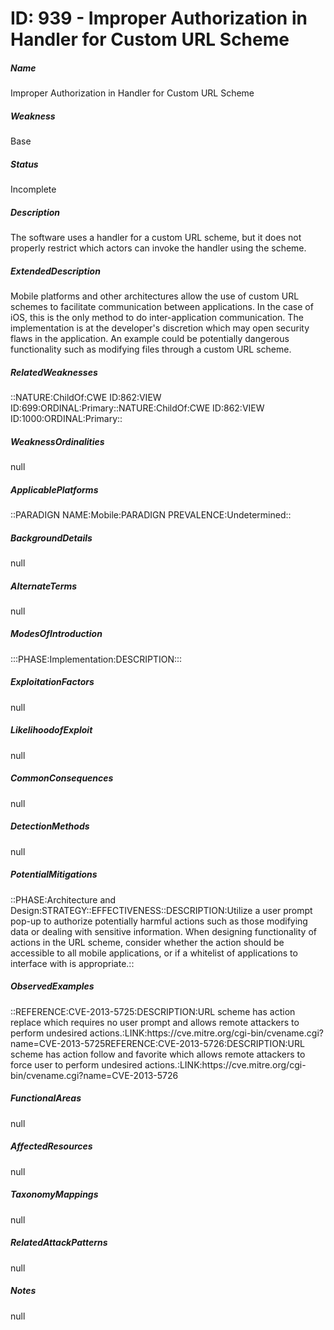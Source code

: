 # ID: 939 - Improper Authorization in Handler for Custom URL Scheme
<h5>Name</h5>Improper Authorization in Handler for Custom URL Scheme
<h5>Weakness</h5>Base
<h5>Status</h5>Incomplete
<h5>Description</h5>The software uses a handler for a custom URL scheme, but it does not properly restrict which actors can invoke the handler using the scheme.
<h5>ExtendedDescription</h5>Mobile platforms and other architectures allow the use of custom URL schemes to facilitate communication between applications. In the case of iOS, this is the only method to do inter-application communication. The implementation is at the developer's discretion which may open security flaws in the application. An example could be potentially dangerous functionality such as modifying files through a custom URL scheme.
<h5>RelatedWeaknesses</h5>::NATURE:ChildOf:CWE ID:862:VIEW ID:699:ORDINAL:Primary::NATURE:ChildOf:CWE ID:862:VIEW ID:1000:ORDINAL:Primary::
<h5>WeaknessOrdinalities</h5>null
<h5>ApplicablePlatforms</h5>::PARADIGN NAME:Mobile:PARADIGN PREVALENCE:Undetermined::
<h5>BackgroundDetails</h5>null
<h5>AlternateTerms</h5>null
<h5>ModesOfIntroduction</h5>:::PHASE:Implementation:DESCRIPTION:::
<h5>ExploitationFactors</h5>null
<h5>LikelihoodofExploit</h5>null
<h5>CommonConsequences</h5>null
<h5>DetectionMethods</h5>null
<h5>PotentialMitigations</h5>::PHASE:Architecture and Design:STRATEGY::EFFECTIVENESS::DESCRIPTION:Utilize a user prompt pop-up to authorize potentially harmful actions such as those modifying data or dealing with sensitive information. When designing functionality of actions in the URL scheme, consider whether the action should be accessible to all mobile applications, or if a whitelist of applications to interface with is appropriate.::
<h5>ObservedExamples</h5>::REFERENCE:CVE-2013-5725:DESCRIPTION:URL scheme has action replace which requires no user prompt and allows remote attackers to perform undesired actions.:LINK:https://cve.mitre.org/cgi-bin/cvename.cgi?name=CVE-2013-5725REFERENCE:CVE-2013-5726:DESCRIPTION:URL scheme has action follow and favorite which allows remote attackers to force user to perform undesired actions.:LINK:https://cve.mitre.org/cgi-bin/cvename.cgi?name=CVE-2013-5726
<h5>FunctionalAreas</h5>null
<h5>AffectedResources</h5>null
<h5>TaxonomyMappings</h5>null
<h5>RelatedAttackPatterns</h5>null
<h5>Notes</h5>null

